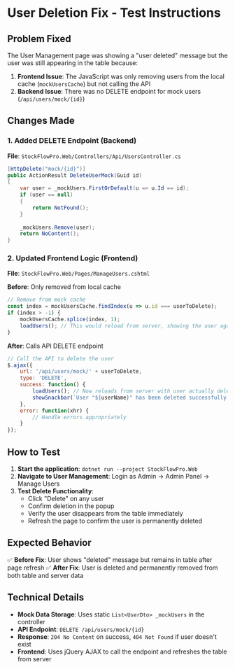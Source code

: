 # User Deletion Fix - Test Instructions

## Problem Fixed
The User Management page was showing a "user deleted" message but the user was still appearing in the table because:

1. **Frontend Issue**: The JavaScript was only removing users from the local cache (`mockUsersCache`) but not calling the API
2. **Backend Issue**: There was no DELETE endpoint for mock users (`/api/users/mock/{id}`)

## Changes Made

### 1. Added DELETE Endpoint (Backend)
**File**: `StockFlowPro.Web/Controllers/Api/UsersController.cs`
```csharp
[HttpDelete("mock/{id}")]
public ActionResult DeleteUserMock(Guid id)
{
    var user = _mockUsers.FirstOrDefault(u => u.Id == id);
    if (user == null)
    {
        return NotFound();
    }
    
    _mockUsers.Remove(user);
    return NoContent();
}
```

### 2. Updated Frontend Logic (Frontend)
**File**: `StockFlowPro.Web/Pages/ManageUsers.cshtml`

**Before**: Only removed from local cache
```javascript
// Remove from mock cache
const index = mockUsersCache.findIndex(u => u.id === userToDelete);
if (index > -1) {
    mockUsersCache.splice(index, 1);
    loadUsers(); // This would reload from server, showing the user again!
}
```

**After**: Calls API DELETE endpoint
```javascript
// Call the API to delete the user
$.ajax({
    url: '/api/users/mock/' + userToDelete,
    type: 'DELETE',
    success: function() {
        loadUsers(); // Now reloads from server with user actually deleted
        showSnackbar(`User "${userName}" has been deleted successfully.`, 'info');
    },
    error: function(xhr) {
        // Handle errors appropriately
    }
});
```

## How to Test

1. **Start the application**: `dotnet run --project StockFlowPro.Web`
2. **Navigate to User Management**: Login as Admin → Admin Panel → Manage Users
3. **Test Delete Functionality**:
   - Click "Delete" on any user
   - Confirm deletion in the popup
   - Verify the user disappears from the table immediately
   - Refresh the page to confirm the user is permanently deleted

## Expected Behavior

✅ **Before Fix**: User shows "deleted" message but remains in table after page refresh
✅ **After Fix**: User is deleted and permanently removed from both table and server data

## Technical Details

- **Mock Data Storage**: Uses static `List<UserDto> _mockUsers` in the controller
- **API Endpoint**: `DELETE /api/users/mock/{id}`
- **Response**: `204 No Content` on success, `404 Not Found` if user doesn't exist
- **Frontend**: Uses jQuery AJAX to call the endpoint and refreshes the table from server